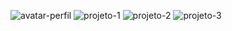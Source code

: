 ![avatar-perfil](https://github.com/user-attachments/assets/e8e0a8f7-0159-4b65-99f4-5e8420950199)
![projeto-1](https://github.com/user-attachments/assets/823b9d7b-f0e3-4377-903e-54074c6e03ae)
![projeto-2](https://github.com/user-attachments/assets/2d328db2-0877-4d1d-ab3b-19e98f3af0d2)
![projeto-3](https://github.com/user-attachments/assets/3ecc8b80-112e-4b48-bd10-9856d6b31d6f)
